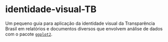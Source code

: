 # identidade-visual-TB
Um pequeno guia para aplicação da identidade visual da Transparência Brasil em relatórios e documentos diversos que envolvem análise de dados com o pacote [`ggplot2`](https://ggplot2.tidyverse.org/).
